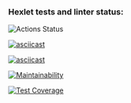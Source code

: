 ### Hexlet tests and linter status:
![Actions Status](/workflows/hexlet-check/badge.svg)

[![asciicast](https://asciinema.org/a/BjZwoMpjTAwP3tMLuzLQ3haxS.svg)](https://asciinema.org/a/BjZwoMpjTAwP3tMLuzLQ3haxS)

[![asciicast](https://asciinema.org/a/adaD3VIyvyz4a2zjup6UrODoS.svg)](https://asciinema.org/a/adaD3VIyvyz4a2zjup6UrODoS)

[![Maintainability](https://api.codeclimate.com/v1/badges/52176ab4b00a974ce543/maintainability)](https://codeclimate.com/github/nickolay7/frontend-project-lvl2/maintainability)

[![Test Coverage](https://api.codeclimate.com/v1/badges/52176ab4b00a974ce543/test_coverage)](https://codeclimate.com/github/nickolay7/frontend-project-lvl2/test_coverage)